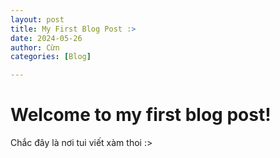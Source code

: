 ```yaml
---
layout: post
title: My First Blog Post :>
date: 2024-05-26
author: Cừn
categories: [Blog]

---
```


# Welcome to my first blog post!
Chắc đây là nơi tui viết xàm thoi :>

